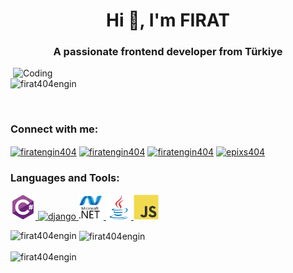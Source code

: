 <h1 align="center">Hi 👋, I'm FIRAT</h1>
<h3 align="center">A passionate frontend developer from Türkiye </h3>

<img align="right" alt="Coding" width="500" src="https://i.hizliresim.com/rkg8teb.jpeg">

<p align="left"> <img src="https://komarev.com/ghpvc/?username=firat404engin&label=Profile%20views&color=0e75b6&style=flat" alt="firat404engin" /> </p>

<p align="left"> <a href="https://twitter.com/" target="blank"><img src="https://img.shields.io/twitter/follow/?logo=twitter&style=for-the-badge" alt="" /></a> </p>

<h3 align="left">Connect with me:</h3>
<p align="left">
<a href="https://codepen.io/firatengin404" target="blank"><img align="center" src="https://raw.githubusercontent.com/rahuldkjain/github-profile-readme-generator/master/src/images/icons/Social/codepen.svg" alt="firatengin404" height="30" width="40" /></a>
<a href="https://linkedin.com/in/firatengin404" target="blank"><img align="center" src="https://raw.githubusercontent.com/rahuldkjain/github-profile-readme-generator/master/src/images/icons/Social/linked-in-alt.svg" alt="firatengin404" height="30" width="40" /></a>
<a href="https://instagram.com/firatengin404" target="blank"><img align="center" src="https://raw.githubusercontent.com/rahuldkjain/github-profile-readme-generator/master/src/images/icons/Social/instagram.svg" alt="firatengin404" height="30" width="40" /></a>
<a href="https://discord.gg/epixs404" target="blank"><img align="center" src="https://raw.githubusercontent.com/rahuldkjain/github-profile-readme-generator/master/src/images/icons/Social/discord.svg" alt="epixs404" height="30" width="40" /></a>
</p>

<h3 align="left">Languages and Tools:</h3>
<p align="left"> <a href="https://www.w3schools.com/cs/" target="_blank" rel="noreferrer"> <img src="https://raw.githubusercontent.com/devicons/devicon/master/icons/csharp/csharp-original.svg" alt="csharp" width="40" height="40"/> </a> <a href="https://www.djangoproject.com/" target="_blank" rel="noreferrer"> <img src="https://cdn.worldvectorlogo.com/logos/django.svg" alt="django" width="40" height="40"/> </a> <a href="https://dotnet.microsoft.com/" target="_blank" rel="noreferrer"> <img src="https://raw.githubusercontent.com/devicons/devicon/master/icons/dot-net/dot-net-original-wordmark.svg" alt="dotnet" width="40" height="40"/> </a> <a href="https://www.java.com" target="_blank" rel="noreferrer"> <img src="https://raw.githubusercontent.com/devicons/devicon/master/icons/java/java-original.svg" alt="java" width="40" height="40"/> </a> <a href="https://developer.mozilla.org/en-US/docs/Web/JavaScript" target="_blank" rel="noreferrer"> <img src="https://raw.githubusercontent.com/devicons/devicon/master/icons/javascript/javascript-original.svg" alt="javascript" width="40" height="40"/> </a> </p>

<p><img align="left" src="https://github-readme-stats.vercel.app/api/top-langs?username=firat404engin&show_icons=true&locale=en&layout=compact" alt="firat404engin" /></p>

<p>&nbsp;<img align="center" src="https://github-readme-stats.vercel.app/api?username=firat404engin&show_icons=true&locale=en" alt="firat404engin" /></p>

<p><img align="center" src="https://github-readme-streak-stats.herokuapp.com/?user=firat404engin&" alt="firat404engin" /></p>
